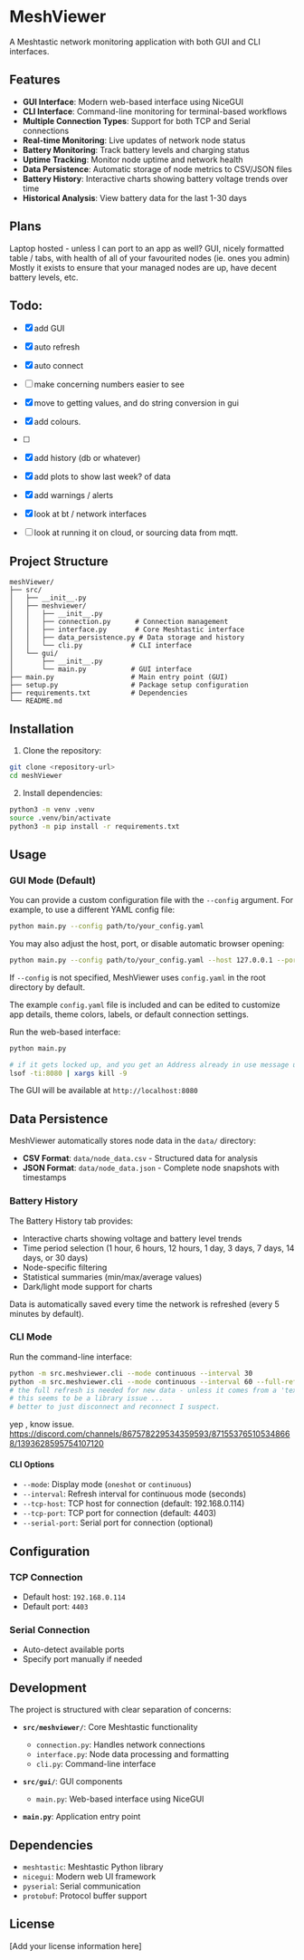 # MeshViewer

A Meshtastic network monitoring application with both GUI and CLI interfaces.

## Features

- **GUI Interface**: Modern web-based interface using NiceGUI
- **CLI Interface**: Command-line monitoring for terminal-based workflows
- **Multiple Connection Types**: Support for both TCP and Serial connections
- **Real-time Monitoring**: Live updates of network node status
- **Battery Monitoring**: Track battery levels and charging status
- **Uptime Tracking**: Monitor node uptime and network health
- **Data Persistence**: Automatic storage of node metrics to CSV/JSON files
- **Battery History**: Interactive charts showing battery voltage trends over time
- **Historical Analysis**: View battery data for the last 1-30 days

## Plans 
Laptop hosted - unless I can port to an app as well? 
GUI, nicely formatted table / tabs, with health of all of your favourited nodes (ie. ones you admin)
Mostly it exists to ensure that your managed nodes are up, have decent battery levels, etc. 

## Todo:
- [x] add GUI
- [x] auto refresh 
- [x] auto connect
- [ ] make concerning numbers easier to see
 - [x] move to getting values, and do string conversion in gui
 - [x] add colours. 
- [ ] 
- [x] add history (db or whatever)
- [x] add plots to show last week? of data
- [x] add warnings / alerts
- [x] look at bt / network interfaces
- [ ] look at running it on cloud, or sourcing data from mqtt.
 

## Project Structure

```text
meshViewer/
├── src/
│   ├── __init__.py
│   ├── meshviewer/
│   │   ├── __init__.py
│   │   ├── connection.py      # Connection management
│   │   ├── interface.py       # Core Meshtastic interface
│   │   ├── data_persistence.py # Data storage and history
│   │   └── cli.py            # CLI interface
│   └── gui/
│       ├── __init__.py
│       └── main.py           # GUI interface
├── main.py                   # Main entry point (GUI)
├── setup.py                  # Package setup configuration
├── requirements.txt          # Dependencies
└── README.md
```

## Installation

1. Clone the repository:

```bash
git clone <repository-url>
cd meshViewer
```

2. Install dependencies:

```bash
python3 -m venv .venv
source .venv/bin/activate
python3 -m pip install -r requirements.txt
```

## Usage

### GUI Mode (Default)
You can provide a custom configuration file with the `--config` argument. 
For example, to use a different YAML config file:

```bash
python main.py --config path/to/your_config.yaml
```

You may also adjust the host, port, or disable automatic browser opening:

```bash
python main.py --config path/to/your_config.yaml --host 127.0.0.1 --port 8081 --no-browser
```

If `--config` is not specified, MeshViewer uses `config.yaml` in the root directory by default.

The example `config.yaml` file is included and can be edited to customize app details, theme colors, labels, or default connection settings.



Run the web-based interface:

```bash
python main.py

# if it gets locked up, and you get an Address already in use message use 
lsof -ti:8080 | xargs kill -9
```

The GUI will be available at `http://localhost:8080`

## Data Persistence

MeshViewer automatically stores node data in the `data/` directory:

- **CSV Format**: `data/node_data.csv` - Structured data for analysis
- **JSON Format**: `data/node_data.json` - Complete node snapshots with timestamps

### Battery History

The Battery History tab provides:
- Interactive charts showing voltage and battery level trends
- Time period selection (1 hour, 6 hours, 12 hours, 1 day, 3 days, 7 days, 14 days, or 30 days)
- Node-specific filtering
- Statistical summaries (min/max/average values)
- Dark/light mode support for charts

Data is automatically saved every time the network is refreshed (every 5 minutes by default).

### CLI Mode

Run the command-line interface:

```bash
python -m src.meshviewer.cli --mode continuous --interval 30
python -m src.meshviewer.cli --mode continuous --interval 60 --full-refresh-interval 180 
# the full refresh is needed for new data - unless it comes from a 'text message'
# this seems to be a library issue ... 
# better to just disconnect and reconnect I suspect.

```
yep , know issue. https://discord.com/channels/867578229534359593/871553765105348668/1393628595754107120


#### CLI Options

- `--mode`: Display mode (`oneshot` or `continuous`)
- `--interval`: Refresh interval for continuous mode (seconds)
- `--tcp-host`: TCP host for connection (default: 192.168.0.114)
- `--tcp-port`: TCP port for connection (default: 4403)
- `--serial-port`: Serial port for connection (optional)

## Configuration

### TCP Connection

- Default host: `192.168.0.114`
- Default port: `4403`

### Serial Connection

- Auto-detect available ports
- Specify port manually if needed

## Development

The project is structured with clear separation of concerns:

- **`src/meshviewer/`**: Core Meshtastic functionality
  - `connection.py`: Handles network connections
  - `interface.py`: Node data processing and formatting
  - `cli.py`: Command-line interface

- **`src/gui/`**: GUI components
  - `main.py`: Web-based interface using NiceGUI

- **`main.py`**: Application entry point

## Dependencies

- `meshtastic`: Meshtastic Python library
- `nicegui`: Modern web UI framework
- `pyserial`: Serial communication
- `protobuf`: Protocol buffer support

## License

[Add your license information here]
